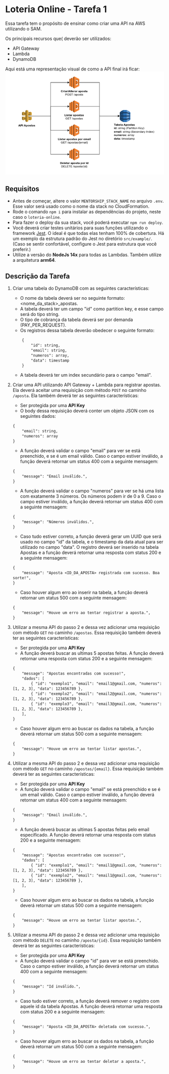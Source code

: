 # Loteria Online - Tarefa 1

Essa tarefa tem o propósito de ensinar como criar uma API na AWS utilizando o SAM.

Os principais recursos que( deverão ser utilizados:

* API Gateway
* Lambda
* DynamoDB

Aqui está uma representação visual de como a API final irá ficar:
![Loteria Online API](./images/task1.png)

## Requisitos
* Antes de começar, altere o valor `MENTORSHIP_STACK_NAME` no arquivo `.env`. Esse valor será usado como o nome da stack no CloudFormation.
* Rode o comando `npm i` para instalar as dependências do projeto, neste caso o `loteria-online`.
* Para fazer o deploy da sua stack, você poderá executar `npm run deploy`.
* Você deverá criar testes unitários para suas funções utilizando o framework [Jest](https://jestjs.io/). O ideal é que todas elas tenham 100% de cobertura. Há um exemplo da estrutura padrão do Jest no diretório `src/example/`. (Caso se sentir confortável, configure o Jest para estrutura que você preferir.)
* Utilize a versão do **NodeJs 14x** para todas as Lambdas. Também utilize a arquitetura **arm64**.

## Descrição da Tarefa

1. Criar uma tabela do DynamoDB com as seguintes características:
    * O nome da tabela deverá ser no seguinte formato: <nome_da_stack>_apostas.
    * A tabela deverá ter um campo "id" como partition key, e esse campo será do tipo string.
    * O tipo de cobrança da tabela deverá ser por demanda (PAY_PER_REQUEST).
    * Os registros dessa tabela deverão obedecer o seguinte formato:
    ```
        {
            "id": string,
            "email": string,
            "numeros": array,
            "data": timestamp
        }
    ```
    * A tabela deverá ter um index secundário para o campo "email".

2. Criar uma API utilizando API Gateway + Lambda para registrar apostas. Ela deverá aceitar uma requisição com método `POST` no caminho `/aposta`. Ela também deverá ter as seguintes características:
    * Ser protegida por uma **API Key**
    * O body dessa requisição deverá conter um objeto JSON com os seguintes dados:
    ```
    {
        "email": string,
        "numeros": array
    }
    ```
    * A função deverá validar o campo "email" para ver se está preenchido, e se é um email válido. Caso o campo estiver inválido, a função deverá retornar um status 400 com a seguinte mensagem:
    ```
    {
        "message": "Email inválido.",
    }
    ```
    * A função deverá validar o campo "numeros" para ver se há uma lista com exatamente 3 números. Os números podem ir de 0 a 9. Caso o campo estiver inválido, a função deverá retornar um status 400 com a seguinte mensagem:
    ```
    {
        "message": "Números inválidos.",
    }
    ```
    * Caso tudo estiver correto, a função deverá gerar um UUID que será usado no campo "id" da tabela, e o timestamp da data atual para ser utilizado no campo "data". O registro deverá ser inserido na tabela Apostas e a função deverá retornar uma resposta com status 200 e a seguinte mensagem:
    ```
    {
        "message": "Aposta <ID_DA_APOSTA> registrada com sucesso. Boa sorte!",
    }
    ```
    * Caso houver algum erro ao inserir na tabela, a função deverá retornar um status 500 com a seguinte mensagem:
    ```
    {
        "message": "Houve um erro ao tentar registrar a aposta.",
    }
    ```

3. Utilizar a mesma API do passo 2 e dessa vez adicionar uma requisição com método `GET` no caminho `/apostas`. Essa requisição também deverá ter as seguintes características:
    * Ser protegida por uma **API Key**
    * A função deverá buscar as ultimas 5 apostas feitas. A função deverá retornar uma resposta com status 200 e a seguinte mensagem:
    ```
    {
        "message": "Apostas encontradas com sucesso!",
        "dados": [
            { "id": "exemplo1", "email": "email1@gmail.com, "numeros": [1, 2, 3], "data": 123456789 },
            { "id": "exemplo2", "email": "email2@gmail.com, "numeros": [1, 2, 3], "data": 123456789 },
            { "id": "exemplo3", "email": "email3@gmail.com, "numeros": [1, 2, 3], "data": 123456789 },
        ],
    }
    ```
    * Caso houver algum erro ao buscar os dados na tabela, a função deverá retornar um status 500 com a seguinte mensagem:
    ```
    {
        "message": "Houve um erro ao tentar listar apostas.",
    }

4. Utilizar a mesma API do passo 2 e dessa vez adicionar uma requisição com método `GET` no caminho `/apostas/{email}`. Essa requisição também deverá ter as seguintes características:
    * Ser protegida por uma **API Key**
    * A função deverá validar o campo "email" se está preenchido e se é um email válido. Caso o campo estiver inválido, a função deverá retornar um status 400 com a seguinte mensagem:
    ```
    {
        "message": "Email inválido.",
    }
    ```
    * A função deverá buscar as ultimas 5 apostas feitas pelo email especificado. A função deverá retornar uma resposta com status 200 e a seguinte mensagem:
    ```
    {
        "message": "Apostas encontradas com sucesso!",
        "dados": [
            { "id": "exemplo1", "email": "email1@gmail.com, "numeros": [1, 2, 3], "data": 123456789 },
            { "id": "exemplo2", "email": "email1@gmail.com, "numeros": [1, 2, 3], "data": 123456789 },
        ],
    }
    ```
    * Caso houver algum erro ao buscar os dados na tabela, a função deverá retornar um status 500 com a seguinte mensagem:
    ```
    {
        "message": "Houve um erro ao tentar listar apostas.",
    }

5. Utilizar a mesma API do passo 2 e dessa vez adicionar uma requisição com método `DELETE` no caminho `/aposta/{id}`. Essa requisição também deverá ter as seguintes características:
    * Ser protegida por uma **API Key**
    * A função deverá validar o campo "id" para ver se está preenchido. Caso o campo estiver inválido, a função deverá retornar um status 400 com a seguinte mensagem:
    ```
    {
        "message": "Id inválido.",
    }
    ```
    * Caso tudo estiver correto, a função deverá remover o registro com aquele id da tabela Apostas. A função deverá retornar uma resposta com status 200 e a seguinte mensagem:
    ```
    {
        "message": "Aposta <ID_DA_APOSTA> deletada com sucesso.",
    }
    ```
    * Caso houver algum erro ao buscar os dados na tabela, a função deverá retornar um status 500 com a seguinte mensagem:
    ```
    {
        "message": "Houve um erro ao tentar deletar a aposta.",
    }


